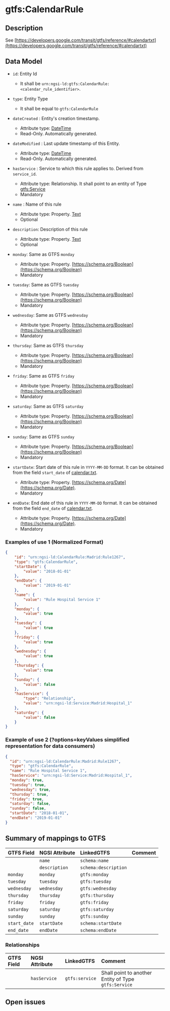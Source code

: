 # gtfs:CalendarRule

## Description

See [https://developers.google.com/transit/gtfs/reference/#calendartxt](https://developers.google.com/transit/gtfs/reference/#calendartxt)

## Data Model

+ `id`: Entity Id
    + It shall be `urn:ngsi-ld:gtfs:CalendarRule:<calendar_rule_identifier>`. 

+ `type`: Entity Type 
    + It shall be equal to `gtfs:CalendarRule`
  
+ `dateCreated` : Entity's creation timestamp.
    + Attribute type: [DateTime](https://schema.org/DateTime)
    + Read-Only. Automatically generated. 
 
+ `dateModified` : Last update timestamp of this Entity.
    + Attribute type: [DateTime](https://schema.org/DateTime)
    + Read-Only. Automatically generated.
  
+ `hasService` : Service to which this rule applies to. Derived from `service_id`.
    + Attribute type: Relationship. It shall point to an entity of Type [gtfs:Service](../../Service/doc/spec.md)
    + Mandatory
  
+ `name` : Name of this rule
    + Attribute type: Property. [Text](https://schema.org/Text)
    + Optional

+ `description`: Description of this rule
    + Attribute type: Property. [Text](https://schema.org/Text)
    + Optional
  
+ `monday`: Same as GTFS `monday`
    + Attribute type: Property. [https://schema.org/Boolean](https://schema.org/Boolean)
    + Mandatory

+ `tuesday`: Same as GTFS `tuesday`
    + Attribute type: Property. [https://schema.org/Boolean](https://schema.org/Boolean)
    + Mandatory

+ `wednesday`: Same as GTFS `wednesday`
    + Attribute type: Property. [https://schema.org/Boolean](https://schema.org/Boolean)
    + Mandatory

+ `thursday`: Same as GTFS `thursday`
    + Attribute type: Property. [https://schema.org/Boolean](https://schema.org/Boolean)
    + Mandatory

+ `friday`: Same as GTFS `friday`
    + Attribute type: Property. [https://schema.org/Boolean](https://schema.org/Boolean)
    + Mandatory

+ `saturday`: Same as GTFS `saturday`
    + Attribute type: Property. [https://schema.org/Boolean](https://schema.org/Boolean)
    + Mandatory

+ `sunday`: Same as GTFS `sunday`
    + Attribute type: Property. [https://schema.org/Boolean](https://schema.org/Boolean)
    + Mandatory
  
+ `startDate`: Start date of this rule in `YYYY-MM-DD` format.
It can be obtained from the field `start_date` of [calendar.txt](https://developers.google.com/transit/gtfs/reference/#calendartxt).
    + Attribute type: Property. [https://schema.org/Date](https://schema.org/Date). 
    + Mandatory
  
+ `endDate`: End date of this rule in `YYYY-MM-DD` format.
It can be obtained from the field `end_date` of [calendar.txt](https://developers.google.com/transit/gtfs/reference/#calendartxt).
    + Attribute type: Property. [https://schema.org/Date](https://schema.org/Date). 
    + Mandatory
  

### Examples of use 1 (Normalized Format)

```json
{
    "id": "urn:ngsi-ld:CalendarRule:Madrid:Rule1267",
    "type": "gtfs:CalendarRule", 
    "startDate": {
        "value": "2018-01-01"
    }, 
    "endDate": {
        "value": "2019-01-01"
    }, 
    "name": {
        "value": "Rule Hospital Service 1"
    }, 
    "monday": {
        "value": true
    }, 
    "tuesday": {
        "value": true
    }, 
    "friday": {
        "value": true
    }, 
    "wednesday": {
        "value": true
    }, 
    "thursday": {
        "value": true
    },  
    "sunday": {
        "value": false
    }, 
    "hasService": {
        "type": "Relationship", 
        "value": "urn:ngsi-ld:Service:Madrid:Hospital_1"
    }, 
    "saturday": {
        "value": false
    }
}
```

### Example of use 2 (?options=keyValues simplified representation for data consumers)

```json
{
  "id": "urn:ngsi-ld:CalendarRule:Madrid:Rule1267",
  "type": "gtfs:CalendarRule",
  "name": "Rule Hospital Service 1",
  "hasService": "urn:ngsi-ld:Service:Madrid:Hospital_1",
  "monday": true,
  "tuesday": true,
  "wednesday": true,
  "thursday": true,
  "friday": true,
  "saturday": false,
  "sunday": false,
  "startDate": "2018-01-01",
  "endDate": "2019-01-01"
}
```

## Summary of mappings to GTFS

| GTFS Field                | NGSI Attribute          | LinkedGTFS                  | Comment                                                    |
|:--------------------------|:------------------------|:--------------------------- |:-----------------------------------------------------------|
|                           | `name`                  | `schema:name`               |                                                            |
|                           | `description`           | `schema:description`        |                                                            |
| `monday`                  | `monday`                | `gtfs:monday`               |                                                            |
| `tuesday`                 | `tuesday`               | `gtfs:tuesday`              |                                                            |
| `wednesday`               | `wednesday`             | `gtfs:wednesday`            |                                                            |
| `thursday`                | `thursday`              | `gtfs:thursday`             |                                                            |
| `friday`                  | `friday`                | `gtfs:friday`               |                                                            |
| `saturday`                | `saturday`              | `gtfs:saturday`             |                                                            |
| `sunday`                  | `sunday`                | `gtfs:sunday`               |                                                            |
| `start_date`              | `startDate`             | `schema:startDate`          |                                                            |
| `end_date`                | `endDate`               | `schema:endDate`            |                                                            |
                              


### Relationships

| GTFS Field              | NGSI Attribute        | LinkedGTFS           | Comment                                                |
|:----------------------- |:----------------------|:-------------------- |:-------------------------------------------------------|
|                         | `hasService`          | `gtfs:service`        | Shall point to another Entity of Type `gtfs:Service`  |

## Open issues
